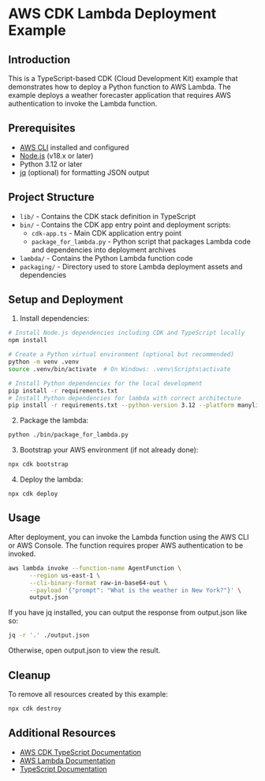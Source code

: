 # AWS CDK Lambda Deployment Example

## Introduction

This is a TypeScript-based CDK (Cloud Development Kit) example that demonstrates how to deploy a Python function to AWS Lambda. The example deploys a weather forecaster application that requires AWS authentication to invoke the Lambda function.

## Prerequisites

- [AWS CLI](https://aws.amazon.com/cli/) installed and configured
- [Node.js](https://nodejs.org/) (v18.x or later)
- Python 3.12 or later
- [jq](https://stedolan.github.io/jq/) (optional) for formatting JSON output

## Project Structure

- `lib/` - Contains the CDK stack definition in TypeScript
- `bin/` - Contains the CDK app entry point and deployment scripts:
  - `cdk-app.ts` - Main CDK application entry point
  - `package_for_lambda.py` - Python script that packages Lambda code and dependencies into deployment archives
- `lambda/` - Contains the Python Lambda function code
- `packaging/` - Directory used to store Lambda deployment assets and dependencies

## Setup and Deployment

1. Install dependencies:

```bash
# Install Node.js dependencies including CDK and TypeScript locally
npm install

# Create a Python virtual environment (optional but recommended)
python -m venv .venv
source .venv/bin/activate  # On Windows: .venv\Scripts\activate

# Install Python dependencies for the local development
pip install -r requirements.txt
# Install Python dependencies for lambda with correct architecture
pip install -r requirements.txt --python-version 3.12 --platform manylinux2014_aarch64 --target ./packaging/_dependencies --only-binary=:all:
```

2. Package the lambda:

```bash
python ./bin/package_for_lambda.py
```

3. Bootstrap your AWS environment (if not already done):

```bash
npx cdk bootstrap
```

4. Deploy the lambda:

```
npx cdk deploy
```

## Usage

After deployment, you can invoke the Lambda function using the AWS CLI or AWS Console. The function requires proper AWS authentication to be invoked.

```bash
aws lambda invoke --function-name AgentFunction \
      --region us-east-1 \
      --cli-binary-format raw-in-base64-out \
      --payload '{"prompt": "What is the weather in New York?"}' \
      output.json
```

If you have jq installed, you can output the response from output.json like so:

```bash
jq -r '.' ./output.json
```

Otherwise, open output.json to view the result.

## Cleanup

To remove all resources created by this example:

```bash
npx cdk destroy
```

## Additional Resources

- [AWS CDK TypeScript Documentation](https://docs.aws.amazon.com/cdk/latest/guide/work-with-cdk-typescript.html)
- [AWS Lambda Documentation](https://docs.aws.amazon.com/lambda/latest/dg/welcome.html)
- [TypeScript Documentation](https://www.typescriptlang.org/docs/)
